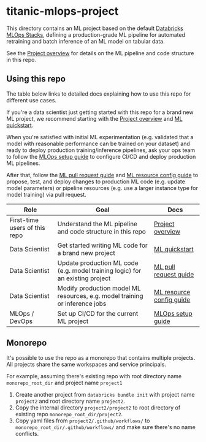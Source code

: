 # titanic-mlops-project

This directory contains an ML project based on the default
[Databricks MLOps Stacks](https://github.com/databricks/mlops-stacks),
defining a production-grade ML pipeline for automated retraining and batch inference of an ML model on tabular data.

See the [Project overview](docs/project-overview.md) for details on the ML pipeline and code structure
in this repo.

## Using this repo

The table below links to detailed docs explaining how to use this repo for different use cases.

If you're a data scientist just getting started with this repo for a brand new ML project, we recommend starting with
the [Project overview](docs/project-overview.md) and
[ML quickstart](docs/ml-developer-guide.md).

When you're satisfied with initial ML experimentation (e.g. validated that a model with reasonable performance can be
trained on your dataset) and ready to deploy production training/inference
pipelines, ask your ops team to follow the [MLOps setup guide](docs/mlops-setup.md) to configure CI/CD and deploy 
production ML pipelines.

After that, follow the [ML pull request guide](docs/ml-pull-request.md)
and [ML resource config guide](titanic_mlops_project/resources/README.md) to propose, test, and deploy changes to production ML code (e.g. update model parameters)
or pipeline resources (e.g. use a larger instance type for model training) via pull request.

| Role                          | Goal                                                                         | Docs                                                                                                                                                                |
|-------------------------------|------------------------------------------------------------------------------|---------------------------------------------------------------------------------------------------------------------------------------------------------------------|
| First-time users of this repo | Understand the ML pipeline and code structure in this repo                   | [Project overview](docs/project-overview.md)                                                                                                                        |
| Data Scientist                | Get started writing ML code for a brand new project                          | [ML quickstart](docs/ml-developer-guide.md) |
| Data Scientist                | Update production ML code (e.g. model training logic) for an existing project | [ML pull request guide](docs/ml-pull-request.md)                                                                                                                    |
| Data Scientist                | Modify production model ML resources, e.g. model training or inference jobs  | [ML resource config guide](titanic_mlops_project/resources/README.md)                                                     |
| MLOps / DevOps                | Set up CI/CD for the current ML project   | [MLOps setup guide](docs/mlops-setup.md)                                                                                                                            |

## Monorepo

It's possible to use the repo as a monorepo that contains multiple projects. All projects share the same workspaces and service principals.

For example, assuming there's existing repo with root directory name `monorepo_root_dir` and project name `project1`
1. Create another project from `databricks bundle init` with project name `project2` and root directory name `project2`.
2. Copy the internal directory `project2/project2` to root directory of existing repo `monorepo_root_dir/project2`.
3. Copy yaml files from `project2/.github/workflows/` to `monorepo_root_dir/.github/workflows/` and make sure there's no name conflicts.

